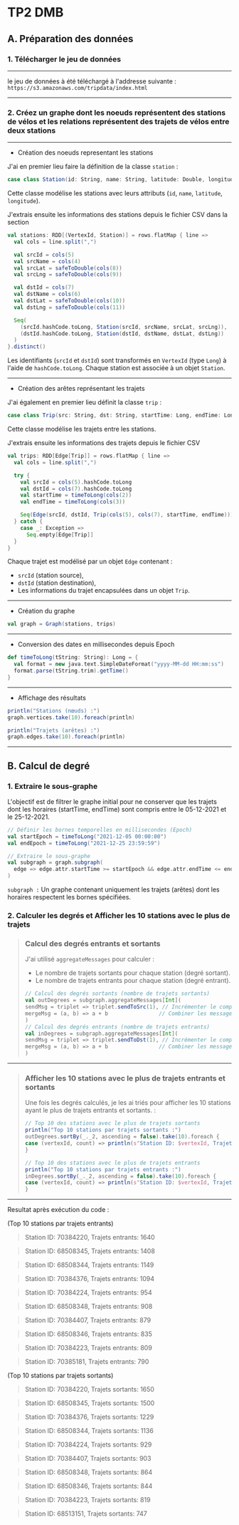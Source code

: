 # TP2 DMB

## A. Préparation des données

### 1. Télécharger le jeu de données 
____

le jeu de données à été téléchargé à l'addresse suivante : `https://s3.amazonaws.com/tripdata/index.html`
____

### 2. Créez un graphe dont les noeuds représentent des stations de vélos et les relations représentent des trajets de vélos entre deux stations 

____
* Création des noeuds representant les stations

J'ai en premier lieu faire la définition de la classe `station` : 

```scala
case class Station(id: String, name: String, latitude: Double, longitude: Double)
```

Cette classe modélise les stations avec leurs attributs (`id`, `name`, ``latitude``, ``longitude``).

J'extrais ensuite les informations des stations depuis le fichier CSV dans la section 

```scala
val stations: RDD[(VertexId, Station)] = rows.flatMap { line =>
  val cols = line.split(",")

  val srcId = cols(5)
  val srcName = cols(4)
  val srcLat = safeToDouble(cols(8))
  val srcLng = safeToDouble(cols(9))

  val dstId = cols(7)
  val dstName = cols(6)
  val dstLat = safeToDouble(cols(10))
  val dstLng = safeToDouble(cols(11))

  Seq(
    (srcId.hashCode.toLong, Station(srcId, srcName, srcLat, srcLng)),
    (dstId.hashCode.toLong, Station(dstId, dstName, dstLat, dstLng))
  )
}.distinct()
```

Les identifiants (``srcId`` et ``dstId``) sont transformés en ``VertexId`` (type ``Long``) à l'aide de ``hashCode.toLong``.
Chaque station est associée à un objet ``Station``.
____
* Création des arêtes représentant les trajets

J'ai également en premier lieu définit la classe `trip` :

```scala
case class Trip(src: String, dst: String, startTime: Long, endTime: Long)
```

Cette classe modélise les trajets entre les stations.

J'extrais ensuite les informations des trajets depuis le fichier CSV

```scala
val trips: RDD[Edge[Trip]] = rows.flatMap { line =>
  val cols = line.split(",")

  try {
    val srcId = cols(5).hashCode.toLong
    val dstId = cols(7).hashCode.toLong
    val startTime = timeToLong(cols(2))
    val endTime = timeToLong(cols(3))

    Seq(Edge(srcId, dstId, Trip(cols(5), cols(7), startTime, endTime)))
  } catch {
    case _: Exception =>
      Seq.empty[Edge[Trip]]
  }
}
```
Chaque trajet est modélisé par un objet ``Edge`` contenant :
* ``srcId`` (station source),
* ``dstId`` (station destination),
* Les informations du trajet encapsulées dans un objet ``Trip``.


____
*  Création du graphe
```scala
val graph = Graph(stations, trips)
```
____
* Conversion des dates en millisecondes depuis Epoch
```scala
def timeToLong(tString: String): Long = {
  val format = new java.text.SimpleDateFormat("yyyy-MM-dd HH:mm:ss")
  format.parse(tString.trim).getTime()
}
```
____
* Affichage des résultats
````scala
println("Stations (nœuds) :")
graph.vertices.take(10).foreach(println)

println("Trajets (arêtes) :")
graph.edges.take(10).foreach(println)
````
____

## B. Calcul de degré

### 1. Extraire le sous-graphe

L'objectif est de filtrer le graphe initial pour ne conserver que les trajets dont les horaires (startTime, endTime) sont compris entre le 05-12-2021 et le 25-12-2021.

````scala
// Définir les bornes temporelles en millisecondes (Epoch)
val startEpoch = timeToLong("2021-12-05 00:00:00")
val endEpoch = timeToLong("2021-12-25 23:59:59")

// Extraire le sous-graphe
val subgraph = graph.subgraph(
  edge => edge.attr.startTime >= startEpoch && edge.attr.endTime <= endEpoch
)
````
``subgraph :`` Un graphe contenant uniquement les trajets (arêtes) dont les horaires respectent les bornes spécifiées.

### 2. Calculer les degrés et Afficher les 10 stations avec le plus de trajets

> ### Calcul des degrés entrants et sortants
> J'ai utilisé ``aggregateMessages`` pour calculer : 
> * Le nombre de trajets sortants pour chaque station (degré sortant). 
> * Le nombre de trajets entrants pour chaque station (degré entrant).
>  ````scala
>  // Calcul des degrés sortants (nombre de trajets sortants)
>  val outDegrees = subgraph.aggregateMessages[Int](
>  sendMsg = triplet => triplet.sendToSrc(1), // Incrémenter le compteur pour le noeud source
>  mergeMsg = (a, b) => a + b                // Combiner les messages
>  )
>  // Calcul des degrés entrants (nombre de trajets entrants)
>  val inDegrees = subgraph.aggregateMessages[Int]( 
>  sendMsg = triplet => triplet.sendToDst(1), // Incrémenter le compteur pour le noeud destination 
>  mergeMsg = (a, b) => a + b                // Combiner les messages
>  )

____

> ### Afficher les 10 stations avec le plus de trajets entrants et sortants
> Une fois les degrés calculés, je les ai triés pour afficher les 10 stations ayant le plus de trajets entrants et sortants. :
> ````scala
> // Top 10 des stations avec le plus de trajets sortants
> println("Top 10 stations par trajets sortants :")
> outDegrees.sortBy(_._2, ascending = false).take(10).foreach {
> case (vertexId, count) => println(s"Station ID: $vertexId, Trajets sortants: $count")
> }
> 
> // Top 10 des stations avec le plus de trajets entrants
> println("Top 10 stations par trajets entrants :")
> inDegrees.sortBy(_._2, ascending = false).take(10).foreach {
> case (vertexId, count) => println(s"Station ID: $vertexId, Trajets entrants: $count")
> }
____



Resultat après exécution du code :

(Top 10 stations par trajets entrants)
> Station ID: 70384220, Trajets entrants: 1640 

> Station ID: 68508345, Trajets entrants: 1408 

> Station ID: 68508344, Trajets entrants: 1149 

> Station ID: 70384376, Trajets entrants: 1094 

> Station ID: 70384224, Trajets entrants: 954 

> Station ID: 68508348, Trajets entrants: 908 

> Station ID: 70384407, Trajets entrants: 879 

> Station ID: 68508346, Trajets entrants: 835 

> Station ID: 70384223, Trajets entrants: 809 

> Station ID: 70385181, Trajets entrants: 790

(Top 10 stations par trajets sortants)
> Station ID: 70384220, Trajets sortants: 1650

> Station ID: 68508345, Trajets sortants: 1500

> Station ID: 70384376, Trajets sortants: 1229

> Station ID: 68508344, Trajets sortants: 1136

> Station ID: 70384224, Trajets sortants: 929

> Station ID: 70384407, Trajets sortants: 903

> Station ID: 68508348, Trajets sortants: 864

> Station ID: 68508346, Trajets sortants: 844

> Station ID: 70384223, Trajets sortants: 819

> Station ID: 68513151, Trajets sortants: 747